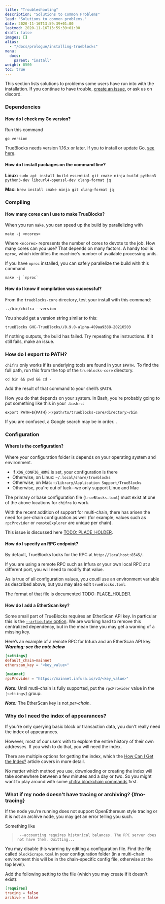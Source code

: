 ```yaml
---
title: "Troubleshooting"
description: "Solutions to Common Problems"
lead: "Solutions to common problems."
date: 2020-11-16T13:59:39+01:00
lastmod: 2020-11-16T13:59:39+01:00
draft: false
images: []
alias:
  - "/docs/prologue/installing-trueblocks"
menu:
  docs:
    parent: "install"
weight: 0500
toc: true
---
```


This section lists solutions to problems some users have run into with the installation. If you continue to have trouble, [create an issue](https://github.com/TrueBlocks/trueblocks-core/issues), or ask us on discord.

### Dependencies

#### How do I check my Go version?

Run this command

```shell
go version
```

TrueBlocks needs version 1.16.x or later. If you to install or update Go, [see here](https://golang.org/doc/install).


#### How do I install packages on the command line?

**Linux:** `sudo apt install build-essential git cmake ninja-build python3 python3-dev libcurl4-openssl-dev clang-format jq`

**Mac:** `brew install cmake ninja git clang-format jq`

### Compiling

#### How many cores can I use to make TrueBlocks?

When you run `make`, you can speed up the build by parallelizing with

```shell
make -j <ncores>
```

Where `<ncores>` represents the number of cores to devote to the job.
How many cores can you use? That depends on many factors. A handy tool is `nproc`,
which identifies the machine's number of available processing units.

If you have `nproc` installed, you can safely parallelize the build with this command

```shell
make -j `nproc`
```

#### How do I know if compilation was successful?

From the `trueblocks-core` directory, test your install with this command:

```shell
../bin/chifra --version
```

You should get a version string similar to this:

```shell
trueBlocks GHC-TrueBlocks//0.9.0-alpha-409aa9388-20210503
```
If nothing outputs, the build has failed. Try repeating the instructions.
If it still fails, make an issue.

### How do I export to PATH?

`chifra` only works if its underlying tools are found in your `$PATH.`
To find the full path, run this from the top of the `trueblocks-core` directory.

```shell
cd bin && pwd && cd -
```

Add the result of that command to your shell’s `$PATH`.

How you do that depends on your system.
In Bash, you're probably going to put something like this in your `.bashrc`:

```shell
export PATH=${PATH}:</path/to/trueblocks-core/directory>/bin
```

If you are confused, a Google search may be in order…

### Configuration

#### Where is the configuration?

Where your configuration folder is depends on your operating system
and environment.

  - If `XDG_CONFIG_HOME` is set, your configuration is there
  - Otherwise, on Linux: `~/.local/share/trueblocks`
  - Otherwise, on Mac: `~/Library/Application Support/TrueBlocks`
  - Otherwise, you're out of luck--we only support Linux and Mac

The primary or base configuration file (`trueBlocks.toml`) must exist at one
of the above locations for `chifra` to work.

With the recent addition of support for multi-chain, there has arisen the need
for per-chain configuration as well (for example, values such as `rpcProvider` or
`remoteExplorer` are unique per chain).

This issue is discussed here [TODO: PLACE_HOLDER](#).

#### How do I specify an RPC endpoint?

By default, TrueBlocks looks for the RPC at `http://localhost:8545/`.

If you are using a remote RPC such as Infura or your own local RPC at
a different port, you will need to modify that value.

As is true of all configuration values, you coudl use an environment
variable as described above, but you may also edit `trueBlocks.toml`.

The format of that file is documented [TODO: PLACE_HOLDER](#).

#### How do I add a EtherScan key?

Some small part of TrueBlocks requires an EtherScan API key. In particular
this is the [`--articulate` option](/docs/chifra/chaindata/). We are working
hard to remove this centralized dependency, but in the mean time you
may get a warning of a missing key.

Here’s an example of a remote RPC for Infura and an EtherScan API key.
***Warning: see the note below***

```TOML
[settings]
default_chain=mainnet
etherscan_key = "<key_value>"

[mainnet]
rpcProvider = "https://mainnet.infura.io/v3/<key_value>"
```

***Note:*** Until mutli-chain is fully supported, put the `rpcProvider` value
in the `[settings]` group.

***Note:*** The EtherScan key is not *per-chain*.

### Why do I need the index of appearances?

If you're only querying basic block or transaction data, you don't really
need the index of appearances. 

However, most of our users with to explore the entire history of their own
addresses. If you wish to do that, you will need the index.

There are multiple options for getting the index, which the
[How Can I Get the Index?](/docs/install/get-the-index) article covers
in more detail.

No matter which method you use, downloading or creating the index will take
somewhere between a few minutes and a day or two. So you might want to play
around with some [chifra blockchain commands](/docs/chifra/chaindata) first.

### What if my node doesn't have tracing or archiving? {#no-tracing}

If the node you're running does not support OpenEthereum style tracing or it
is not an archive node, you may get an error telling you such.

Something like

> ` --accounting requires historical balances. The RPC server does not have them. Quitting...`

You may disable this warning by editing a configuration file. Find the file
called `blockScrape.toml` in your configuration folder (in a multi-chain environment
this will be in the chain-specific config file, otherwise at the top level).

Add the following setting to the file (which you may create if it doesn't exist):

```toml
[requires]
tracing = false
archive = false
```
